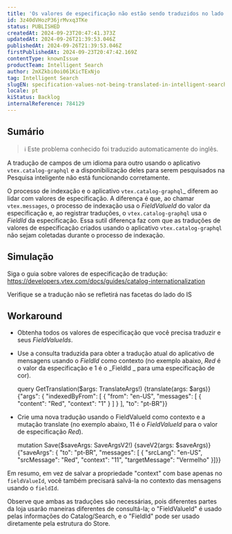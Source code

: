 ```yaml
---
title: 'Os valores de especificação não estão sendo traduzidos no lado da Pesquisa Inteligente'
id: 3z40dVHozP36jrMvxq3TKe
status: PUBLISHED
createdAt: 2024-09-23T20:47:41.373Z
updatedAt: 2024-09-26T21:39:53.046Z
publishedAt: 2024-09-26T21:39:53.046Z
firstPublishedAt: 2024-09-23T20:47:42.169Z
contentType: knownIssue
productTeam: Intelligent Search
author: 2mXZkbi0oi061KicTExNjo
tag: Intelligent Search
slugEN: specification-values-not-being-translated-in-intelligent-search-side
locale: pt
kiStatus: Backlog
internalReference: 784129
---
```


## Sumário

>ℹ️ Este problema conhecido foi traduzido automaticamente do inglês.



A tradução de campos de um idioma para outro usando o aplicativo `vtex.catalog-graphql` e a disponibilização deles para serem pesquisados na Pesquisa inteligente não está funcionando corretamente.

O processo de indexação e o aplicativo `vtex.catalog-graphql`_ diferem ao lidar com valores de especificação. A diferença é que, ao chamar `vtex.messages`, o processo de indexação usa o _FieldValueId_ do valor da especificação e, ao registrar traduções, o `vtex.catalog-graphql` usa o _FieldId_ da especificação. Essa sutil diferença faz com que as traduções de valores de especificação criados usando o aplicativo `vtex.catalog-graphql` não sejam coletadas durante o processo de indexação.

## Simulação



Siga o guia sobre valores de especificação de tradução: https://developers.vtex.com/docs/guides/catalog-internationalization

Verifique se a tradução não se refletirá nas facetas do lado do IS

## Workaround




- Obtenha todos os valores de especificação que você precisa traduzir e seus _FieldValueIds_.
- Use a consulta traduzida para obter a tradução atual do aplicativo de mensagens usando o _FieldId_ como contexto (no exemplo abaixo, _Red_ é o valor da especificação e 1 é o _FieldId _ para uma especificação de cor).

    query GetTranslation($args: TranslateArgs!) {translate(args: $args)}{"args": { "indexedByFrom": [ { "from": "en-US", "messages": [ { "content": "Red", "context": "1" } ] } ], "to": "pt-BR"}}



- Crie uma nova tradução usando o FieldValueId como contexto e a mutação translate (no exemplo abaixo, 11 é o _FieldValueId_ para o valor de especificação _Red_).

    mutation Save($saveArgs: SaveArgsV2!) {saveV2(args: $saveArgs)}{"saveArgs": { "to": "pt-BR", "messages": [ { "srcLang": "en-US", "srcMessage": "Red", "context": "11", "targetMessage": "Vermelho"    }]}}


Em resumo, em vez de salvar a propriedade "context" com base apenas no `fieldValueId`, você também precisará salvá-la no contexto das mensagens usando o `fieldId`.

Observe que ambas as traduções são necessárias, pois diferentes partes da loja usarão maneiras diferentes de consultá-la; o "FieldValueId" é usado pelas informações do Catalog/Search, e o "FieldId" pode ser usado diretamente pela estrutura do Store.





